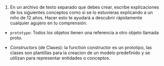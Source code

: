 1. En un archivo de texto separado que debes crear, escribe explicaciones de los siguientes conceptos como si se lo estuvieras explicando a un niño de 12 años. Hacer esto te ayudará a descubrir rápidamente cualquier agujero en tu comprensión.

* `prototype`: Todos los objetos tienen una referencia a otro objeto llamada proto. 

* _Constructors_ (de Clases): la function constructor es un prototipo, las clases son plantillas para la creacion de un modelo predefinido y se utilizan para representar entidades o conceptos.
